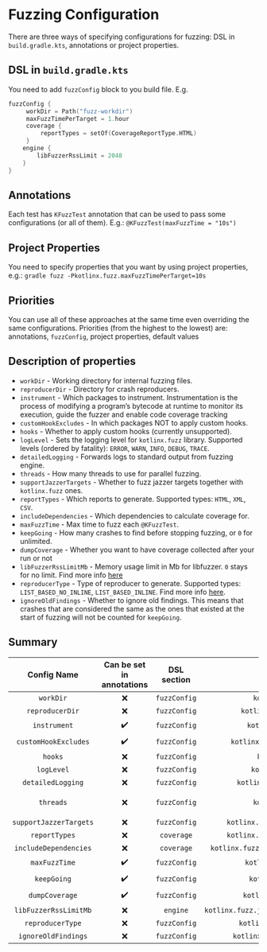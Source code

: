 # Fuzzing Configuration

There are three ways of specifying configurations for fuzzing: DSL in `build.gradle.kts`, annotations or project properties.

## DSL in `build.gradle.kts`
You need to add `fuzzConfig` block to you build file. E.g.
```kotlin
fuzzConfig {
     workDir = Path("fuzz-workdir")
     maxFuzzTimePerTarget = 1.hour
     coverage {
         reportTypes = setOf(CoverageReportType.HTML)
     }
    engine {
        libFuzzerRssLimit = 2048
    }
}
```

## Annotations
Each test has `KFuzzTest` annotation that can be used to pass some configurations (or all of them). E.g.: `@KFuzzTest(maxFuzzTime = "10s")`

## Project Properties
You need to specify properties that you want by using project properties, e.g.: `gradle fuzz -Pkotlinx.fuzz.maxFuzzTimePerTarget=10s`

## Priorities
You can use all of these approaches at the same time even overriding the same configurations. Priorities (from the highest to the lowest) are: annotations, `fuzzConfig`, project properties, default values

## Description of properties
* `workDir` - Working directory for internal fuzzing files.
* `reproducerDir` - Directory for crash reproducers.
* `instrument` - Which packages to instrument. Instrumentation is the process of modifying a program’s bytecode at runtime to monitor its execution, guide the fuzzer and enable code coverage tracking
* `customHookExcludes` - In which packages NOT to apply custom hooks.
* `hooks` - Whether to apply custom hooks (currently unsupported).
* `logLevel` - Sets the logging level for `kotlinx.fuzz` library. Supported levels (ordered by fatality): `ERROR`, `WARN`, `INFO`, `DEBUG`, `TRACE`.
* `detailedLogging` - Forwards logs to standard output from fuzzing engine.
* `threads` - How many threads to use for parallel fuzzing.
* `supportJazzerTargets` - Whether to fuzz jazzer targets together with `kotlinx.fuzz` ones.
* `reportTypes` - Which reports to generate. Supported types: `HTML`, `XML`, `CSV`.
* `includeDependencies` - Which dependencies to calculate coverage for.
* `maxFuzzTime` - Max time to fuzz each `@KFuzzTest`.
* `keepGoing` - How many crashes to find before stopping fuzzing, or `0` for unlimited.
* `dumpCoverage` - Whether you want to have coverage collected after your run or not
* `libFuzzerRssLimitMb` - Memory usage limit in Mb for libfuzzer. `0` stays for no limit. Find more info [here](https://llvm.org/docs/LibFuzzer.html)
* `reproducerType` - Type of reproducer to generate. Supported types: `LIST_BASED_NO_INLINE`, `LIST_BASED_INLINE`. Find more info [here](Crash%20reproduction.md). 
* `ignoreOldFindings` - Whether to ignore old findings. This means that crashes that are considered the same as the ones that existed at the start of fuzzing will not be counted for `keepGoing`.

## Summary
|      Config Name       | Can be set in annotations | DSL section  |                Project Property                |                      Default Value                       |
|:----------------------:|:-------------------------:|:------------:|:----------------------------------------------:|:--------------------------------------------------------:|
|       `workDir`        |             ❌             | `fuzzConfig` |             `kotlinx.fuzz.workDir`             |                 `<build directory>/fuzz`                 |             
|    `reproducerDir`     |             ❌             | `fuzzConfig` |          `kotlinx.fuzz.reproducerDir`          |           `<build directory>/fuzz/reproducers`           |             
|      `instrument`      |            ✔️             | `fuzzConfig` |           `kotlinx.fuzz.instrument`            |                     Doesn't have one                     |             
|  `customHookExcludes`  |            ✔️             | `fuzzConfig` |       `kotlinx.fuzz.customHookExcludes`        |                     Doesn't have one                     |             
|        `hooks`         |             ❌             | `fuzzConfig` |              `kotlinx.fuzz.hooks`              |                          `true`                          |             
|       `logLevel`       |             ❌             | `fuzzConfig` |            `kotlinx.fuzz.logLevel`             |                          `WARN`                          |             
|   `detailedLogging`    |             ❌             | `fuzzConfig` |         `kotlinx.fuzz.detailedLogging`         |                         `false`                          |             
|       `threads`        |             ❌             | `fuzzConfig` |             `kotlinx.fuzz.threads`             | `max(1, Runtime.getRuntime().availableProcessors() / 2)` |             
| `supportJazzerTargets` |             ❌             | `fuzzConfig` |      `kotlinx.fuzz.supportJazzerTargets`       |                         `false`                          |             
|     `reportTypes`      |             ❌             |  `coverage`  |      `kotlinx.fuzz.coverage.reportTypes`       |             `setOf(CoverageReportType.HTML)`             |             
| `includeDependencies`  |             ❌             |  `coverage`  |  `kotlinx.fuzz.coverage.includeDependencies`   |                       `emptySet()`                       |             
|     `maxFuzzTime`      |            ✔️             | `fuzzConfig` |           `kotlinx.fuzz.maxFuzzTime`           |                           `1m`                           |             
|      `keepGoing`       |            ✔️             | `fuzzConfig` |            `kotlinx.fuzz.keepGoing`            |                           `0`                            |             
|     `dumpCoverage`     |            ✔️             | `fuzzConfig` |          `kotlinx.fuzz.dumpCoverage`           |                          `true`                          |             
| `libFuzzerRssLimitMb`  |             ❌             |   `engine`   | `kotlinx.fuzz.jazzer.libFuzzerArgs.rssLimitMb` |                           `0`                            |            
|    `reproducerType`    |             ❌             | `fuzzConfig` |         `kotlinx.fuzz.reproducerType`          |            `ReproducerType.LIST_BASED_INLINE`            |            
|  `ignoreOldFindings`   |             ❌             | `fuzzConfig` |        `kotlinx.fuzz.ignoreOldFindings`        |                         `false`                          |            
